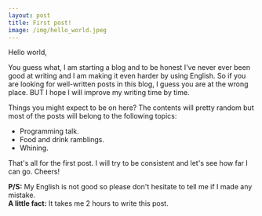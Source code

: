 ```yaml
---
layout: post
title: First post!
image: /img/hello_world.jpeg
---
```


Hello world,

You guess what, I am starting a blog and to be honest I've never ever been good at writing and I am making it even harder by using English. So if you are looking for well-written posts in this blog, I guess you are at the wrong place. BUT I hope I will improve my writing time by time.

Things you might expect to be on here? The contents will pretty random but most of the posts will belong to the following topics:
* Programming talk.
* Food and drink ramblings.
* Whining.

That's all for the first post.
I will try to be consistent and let's see how far I can go.
Cheers!

**P/S:** My English is not good so please don't hesitate to tell me if I made any mistake.  
**A little fact:** It takes me 2 hours to write this post.
